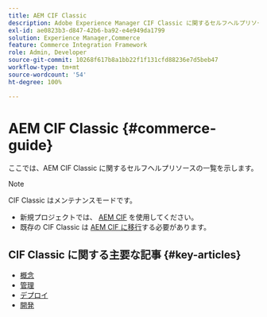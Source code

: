```yaml
---
title: AEM CIF Classic
description: Adobe Experience Manager CIF Classic に関するセルフヘルプリソースおよびドキュメントリンク。
exl-id: ae0823b3-d847-42b6-ba92-e4e949da1799
solution: Experience Manager,Commerce
feature: Commerce Integration Framework
role: Admin, Developer
source-git-commit: 10268f617b8a1bb22f1f131cfd88236e7d5beb47
workflow-type: tm+mt
source-wordcount: '54'
ht-degree: 100%

---
```



# AEM CIF Classic {#commerce-guide}

ここでは、AEM CIF Classic に関するセルフヘルプリソースの一覧を示します。

>[!NOTE]
>
>CIF Classic はメンテナンスモードです。
>
>* 新規プロジェクトでは、 [AEM CIF](/help/commerce/cif/introduction.md) を使用してください。
>* 既存の CIF Classic は [AEM CIF に移行](/help/commerce/cif/migration.md)する必要があります。

## CIF Classic に関する主要な記事 {#key-articles}

* [概念 ](administering/concepts.md)
* [管理](administering/generic.md)
* [デプロイ](deploying/ecommerce.md)
* [開発](developing/ecommerce.md)
